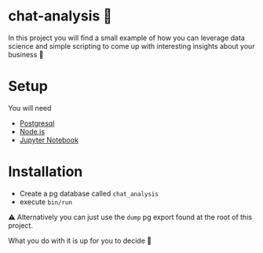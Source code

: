 # chat-analysis 🤖

In this project you will find a small example of how you can leverage data science and simple scripting
to come up with interesting insights about your business 🦄

# Setup

You will need

- [Postgresql](https://www.postgresql.org/)
- [Node.js](https://nodejs.org/en/)
- [Jupyter Notebook](http://jupyter.org/)

# Installation

- Create a pg database called `chat_analysis`
- execute `bin/run`

:warning: Alternatively you can just use the `dump` pg export found at the root of this project.

What you do with it is up for you to decide 💂
